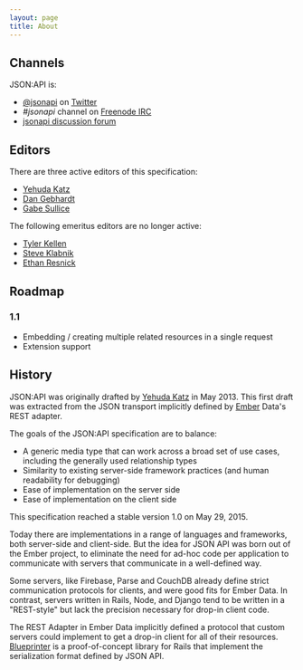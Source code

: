```yaml
---
layout: page
title: About
---
```


## <a href="#channels" id="channels" class="headerlink"></a> Channels

JSON:API is:

  * [@jsonapi](http://twitter.com/jsonapi) on
[Twitter](http://twitter.com)
  * _#jsonapi_ channel on [Freenode IRC](http://freenode.net)
  * [jsonapi discussion forum](http://discuss.jsonapi.org)

## <a href="#editors" id="editors" class="headerlink"></a> Editors

There are three active editors of this specification:

- [Yehuda Katz](http://twitter.com/wycats)
- [Dan Gebhardt](http://twitter.com/dgeb)
- [Gabe Sullice](http://twitter.com/gabesullice)

The following emeritus editors are no longer active:

- [Tyler Kellen](http://twitter.com/tkellen)
- [Steve Klabnik](http://twitter.com/steveklabnik)
- [Ethan Resnick](http://twitter.com/ethanresnick)

## <a href="#roadmap" id="roadmap" class="headerlink"></a> Roadmap

### <a href="#roadmap-1-1" id="roadmap-1-1" class="headerlink"></a> 1.1

* Embedding / creating multiple related resources in a single request
* Extension support

## <a href="#history" id="history" class="headerlink"></a> History

JSON:API was originally drafted by [Yehuda Katz](https://twitter.com/wycats)
in May 2013. This first draft was extracted from the JSON transport
implicitly defined by [Ember](https://emberjs.com/) Data's REST adapter.

The goals of the JSON:API specification are to balance:

* A generic media type that can work across a broad set of use cases,
  including the generally used relationship types
* Similarity to existing server-side framework practices (and human
  readability for debugging)
* Ease of implementation on the server side
* Ease of implementation on the client side

This specification reached a stable version 1.0 on May 29, 2015.

Today there are implementations in a range of languages and frameworks,
both server-side and client-side. But the idea for JSON API was born out of 
the Ember project, to eliminate the need for ad-hoc code per application to 
communicate with servers that communicate in a well-defined way.

Some servers, like Firebase, Parse and CouchDB already define strict
communication protocols for clients, and were good fits for Ember Data.
In contrast, servers written in Rails, Node, and Django tend to be
written in a "REST-style" but lack the precision necessary for drop-in
client code.

The REST Adapter in Ember Data implicitly defined a protocol that
custom servers could implement to get a drop-in client for all of their
resources. [Blueprinter][1] is a proof-of-concept library for Rails that 
implement the serialization format defined by JSON API.

[1]: https://github.com/procore/blueprinter



